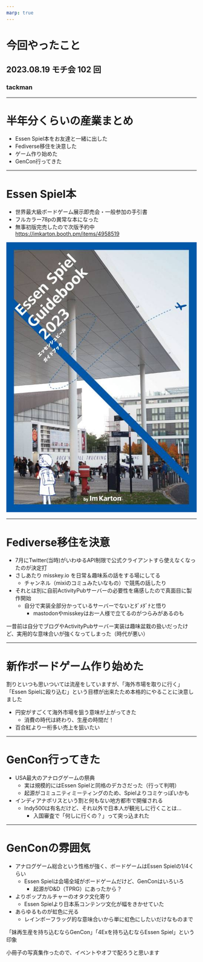 ```yaml
---
marp: true
---
```


# 今回やったこと

## 2023.08.19 モチ会 102 回

### tackman

---

# 半年分くらいの産業まとめ

- Essen Spiel本をお友達と一緒に出した
- Fediverse移住を決意した
- ゲーム作り始めた
- GenCon行ってきた

---

# Essen Spiel本

- 世界最大級ボードゲーム展示即売会・一般参加の手引書
- フルカラー78pの異常な本になった
- 無事初版完売したので次版予約中
https://imkarton.booth.pm/items/4958519

![height:300px](spielbook.jpg)

---

# Fediverse移住を決意

- 7月にTwitter(当時)がいわゆるAPI制限で公式クライアントすら使えなくなったのが決定打
- さしあたり misskey.io を日常＆趣味系の話をする場にしてる
  - チャンネル（mixiのコミュみたいなもの）で競馬の話したり
- それとは別に自前ActivityPubサーバーの必要性を痛感したので真面目に製作開始
  - 自分で実装全部分かっているサーバーでないとﾀﾞﾒﾀﾞﾅと悟り
    - mastodonやmisskeyはお一人様で立てるのがつらみがあるのも

一昔前は自分でブログやActivityPubサーバー実装は趣味盆栽の扱いだったけど、実用的な意味合いが強くなってしまった（時代が悪い）

---

# 新作ボードゲーム作り始めた

割りといつも思いついては流産をしていますが、「海外市場を取りに行く」「Essen Spielに殴り込む」という目標が出来たため本格的にやることに決意しました

- 円安がすごくて海外市場を狙う意味が上がってきた
  - 消費の時代は終わり、生産の時間だ！
- 百合紅より一桁多い売上を狙いたい

---

# GenCon行ってきた

- USA最大のアナログゲームの祭典
  - 実は規模的にはEssen Spielと同格のデカさだった（行って判明）
  - 起源がコミュニティミーティングのため、Spielよりコミケっぽいかも
- インディアナポリスという割と何もない地方都市で開催される
  - Indy500は有名だけど、それ以外で日本人が観光しに行くことは…
    - 入国審査で「何しに行くの？」って突っ込まれた

---

# GenConの雰囲気

- アナログゲーム総合という性格が強く、ボードゲームはEssen Spielの1/4くらい
  - Essen Spielは会場全域がボードゲームだけど、GenConはいろいろ
    - 起源がD&D（TPRG）にあったから？
- よりポップカルチャーのオタク文化寄り
  - Essen Spielより日本系コンテンツ文化が幅をきかせていた
- あらゆるものが虹色に光る
  - レインボーフラッグ的な意味合いから単に虹色にしたいだけなものまで

「妹再生産を持ち込むならGenCon」「4Exを持ち込むならEssen Spiel」という印象

小冊子の写真集作ったので、イベントやオフで配ろうと思います